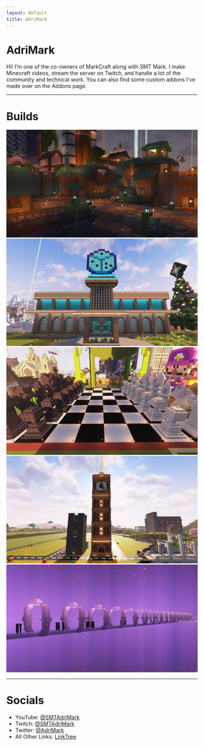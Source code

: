 ```yaml
---
layout: default
title: AdriMark
---
```


# AdriMark

Hi! I’m one of the co-owners of MarkCraft along with SMT Mark. I make Minecraft videos, stream the server on Twitch, and handle a lot of the community and technical work. You can also find some custom addons I’ve made over on the Addons page.

---

# Builds

<div class="build-gallery">
  <div class="build-item"><img src="/assets/images/builds/docks.webp" alt="A warmly lighted dock area built on a deepslate base, with spruce buildings, and blue warped wood for the roof. The center building is a tavern with a large mug sign on the front." /></div>
  <div class="build-item"><img src="/assets/images/builds/diamond_dice.webp" alt="A two story building with grey walls on the first floor and blue walls on the second, with brown mud bricks for the accents. At the top of the building is a sign that shows a large dice built out of diamond blocks." /></div>
  <div class="build-item"><img src="/assets/images/builds/chess.webp" alt="A very large chessboard with blackstone pieces on the left and white quartz pieces on the right. None of the pieces have moved from their starting points." /></div>
  <div class="build-item"><img src="/assets/images/builds/clocktower.webp" alt="A tall orange copper clocktower sits in the middle of an unfinished city. Along the building's sides are yellow lights and an orange beacon comes out from the top of the structure." /></div>
  <div class="build-item"><img src="/assets/images/builds/end_bridge.webp" alt="Many endermen stand ontop of a white bridge that floats above the purple glowing void. On the bridge are arches that glow white and repeat every few blocks. In the distance, the outline of an end island can be seen, but the details cannot be made out." /></div>
</div>

---

# Socials

- YouTube: [@SMTAdriMark](https://www.youtube.com/@SMTAdriMark)
- Twitch: [@SMTAdriMark](https://www.twitch.tv/SMTAdriMark)
- Twitter: [@AdriMark](https://x.com/SMTAdriMark)
- All Other Links: [LinkTree](https://linktr.ee/adrimark)
